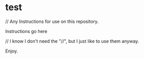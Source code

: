 test
====

// Any Instructions for use on this repository.

Instructions go here

// I know I don't need the "//", but I just like to use them anyway.

Enjoy.


